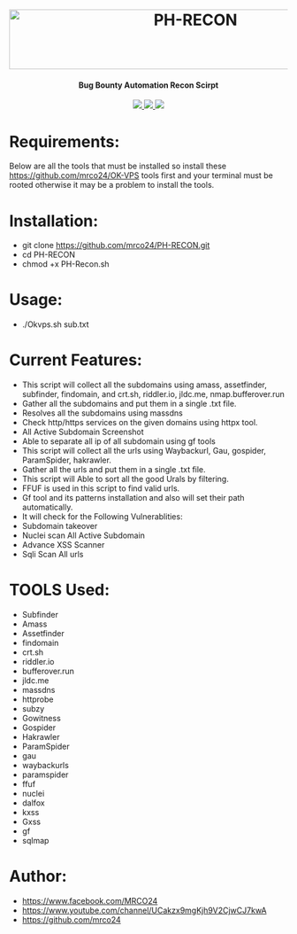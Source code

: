 <h1 align="center">
<a href="https://cooltext.com"><img src="https://images.cooltext.com/5599199.png" width="658" height="108" alt="PH-RECON" /></a>
</h1>
<h4 align="center">Bug Bounty Automation Recon Scirpt</h4>
<p align="center">
  <a href="https://github.com/mrco24/PH-RECON">
    <img src="https://img.shields.io/badge/Project-PH--RECON-green">
  </a>
   <a href="https://github.com/mrco24/PH-RECON">
    <img src="https://img.shields.io/static/v1?label=Update&message=V1.0&color=green">
  </a>
  <a href="https://twitter.com/mrco24">
      <img src="https://img.shields.io/twitter/follow/mrco24?style=social">
  </a>
</p>

# Requirements:
Below are all the tools that must be installed so install these https://github.com/mrco24/OK-VPS tools first and your terminal must be rooted otherwise it may be a problem to install the tools.

# Installation:
- git clone https://github.com/mrco24/PH-RECON.git 
- cd PH-RECON                                                                                                                   
- chmod +x PH-Recon.sh
# Usage:
- ./Okvps.sh sub.txt

# Current Features:
- This script will collect all the subdomains using amass, assetfinder, subfinder, findomain, and crt.sh, riddler.io, jldc.me, nmap.bufferover.run
- Gather all the subdomains and put them in a single .txt file.
- Resolves all the subdomains using massdns
- Check http/https services on the given domains using httpx tool.
- All Active Subdomain Screenshot
- Able to separate all ip of all subdomain using gf tools
- This script will collect all the urls using Waybackurl, Gau, gospider, ParamSpider, hakrawler.
- Gather all the urls and put them in a single .txt file.
- This script will  Able to sort all the good Urals by filtering.
- FFUF is used in this script to find valid urls.
- Gf tool and its patterns installation and also will set their path automatically.
- It will check for the Following Vulnerablities:
- Subdomain takeover
- Nuclei scan All Active Subdomain
- Advance XSS Scanner
- Sqli Scan All urls 


# TOOLS Used:
- Subfinder
- Amass
- Assetfinder
- findomain
- crt.sh
- riddler.io
- bufferover.run
- jldc.me
- massdns
- httprobe
- subzy
- Gowitness
- Gospider
- Hakrawler
- ParamSpider
- gau
- waybackurls
- paramspider
- ffuf
- nuclei
- dalfox
- kxss
- Gxss
- gf
- sqlmap

# Author:
 - https://www.facebook.com/MRCO24
 - https://www.youtube.com/channel/UCakzx9mgKjh9V2CjwCJ7kwA
 - https://github.com/mrco24
